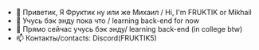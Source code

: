 - 👋 Приветик, Я Фруктик ну или же Михаил / Hi, I'm FRUKTIK or Mikhail
- 👀 Учусь бэк энду пока что / learning back-end for now
- 🌱 Прямо сейчас учусь бэк энду/ learning back-end (in college btw)
- 📫 Контакты/contacts: Discord(FRUKTIK5)

<!---
FRUKTIK5/FRUKTIK5 is a ✨ special ✨ repository because its `README.md` (this file) appears on your GitHub profile.
You can click the Preview link to take a look at your changes.
--->
